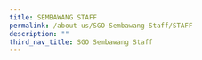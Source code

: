 ```yaml
---
title: SEMBAWANG STAFF
permalink: /about-us/SGO-Sembawang-Staff/STAFF
description: ""
third_nav_title: SGO Sembawang Staff
---
```

